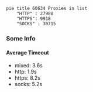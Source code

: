 
```mermaid
pie title 60634 Proxies in list
    "HTTP" : 27980
    "HTTPS": 9918
    "SOCKS" : 30715
```

### Some Info
#### Average Timeout

- mixed: 3.6s
- http: 1.9s
- https: 8.2s
- socks: 5.2s